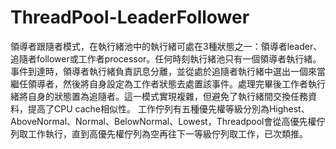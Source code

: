 # ThreadPool-LeaderFollower
領導者跟隨者模式，在執行緒池中的執行緒可處在3種狀態之一：領導者leader、追隨者follower或工作者processor。任何時刻執行緒池只有一個領導者執行緒。事件到達時，領導者執行緒負責訊息分離，並從處於追隨者執行緒中選出一個來當繼任領導者，然後將自身設定為工作者狀態去處置該事件。處理完畢後工作者執行緒將自身的狀態置為追隨者。這一模式實現複雜，但避免了執行緒間交換任務資料，提高了CPU cache相似性。
工作佇列有五種優先權等級分別為Highest、AboveNormal、Normal、BelowNormal、Lowest，Threadpool會從高優先權佇列取工作執行，直到高優先權佇列為空再往下一等級佇列取工作，已次類推。

